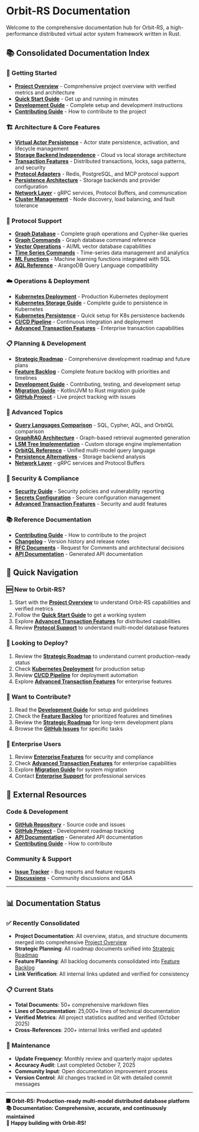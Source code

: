 # Orbit-RS Documentation

Welcome to the comprehensive documentation hub for Orbit-RS, a high-performance distributed virtual actor system framework written in Rust.

## 📚 **Consolidated Documentation Index**

### **🚀 Getting Started**
- **[Project Overview](PROJECT_OVERVIEW.md)** - Comprehensive project overview with verified metrics and architecture
- **[Quick Start Guide](QUICK_START.md)** - Get up and running in minutes
- **[Development Guide](DEVELOPMENT.md)** - Complete setup and development instructions
- **[Contributing Guide](CONTRIBUTING.md)** - How to contribute to the project

### **🏗️ Architecture & Core Features**
- **[Virtual Actor Persistence](VIRTUAL_ACTOR_PERSISTENCE.md)** - Actor state persistence, activation, and lifecycle management
- **[Storage Backend Independence](STORAGE_BACKEND_INDEPENDENCE.md)** - Cloud vs local storage architecture
- **[Transaction Features](ADVANCED_TRANSACTION_FEATURES.md)** - Distributed transactions, locks, saga patterns, and security
- **[Protocol Adapters](protocols/PROTOCOL_ADAPTERS.md)** - Redis, PostgreSQL, and MCP protocol support
- **[Persistence Architecture](PERSISTENCE_ARCHITECTURE.md)** - Storage backends and provider configuration
- **[Network Layer](NETWORK_LAYER.md)** - gRPC services, Protocol Buffers, and communication
- **[Cluster Management](CLUSTER_MANAGEMENT.md)** - Node discovery, load balancing, and fault tolerance

### **🔗 Protocol Support**
- **[Graph Database](GRAPH_DATABASE.md)** - Complete graph operations and Cypher-like queries
- **[Graph Commands](GRAPH_COMMANDS.md)** - Graph database command reference
- **[Vector Operations](VECTOR_COMMANDS.md)** - AI/ML vector database capabilities
- **[Time Series Commands](TIMESERIES_COMMANDS.md)** - Time-series data management and analytics
- **[ML Functions](ML_SQL_FUNCTIONS_DESIGN.md)** - Machine learning functions integrated with SQL
- **[AQL Reference](AQL_REFERENCE.md)** - ArangoDB Query Language compatibility

### **☁️ Operations & Deployment**
- **[Kubernetes Deployment](KUBERNETES_DEPLOYMENT.md)** - Production Kubernetes deployment
- **[Kubernetes Storage Guide](KUBERNETES_STORAGE_GUIDE.md)** - Complete guide to persistence in Kubernetes
- **[Kubernetes Persistence](KUBERNETES_PERSISTENCE.md)** - Quick setup for K8s persistence backends
- **[CI/CD Pipeline](CICD.md)** - Continuous integration and deployment
- **[Advanced Transaction Features](ADVANCED_TRANSACTION_FEATURES.md)** - Enterprise transaction capabilities

### **📋 Planning & Development**
- **[Strategic Roadmap](ROADMAP_CONSOLIDATED.md)** - Comprehensive development roadmap and future plans
- **[Feature Backlog](BACKLOG_CONSOLIDATED.md)** - Complete feature backlog with priorities and timelines
- **[Development Guide](DEVELOPMENT.md)** - Contributing, testing, and development setup
- **[Migration Guide](MIGRATION_GUIDE.md)** - Kotlin/JVM to Rust migration guide
- **[GitHub Project](https://github.com/orgs/TuringWorks/projects/1)** - Live project tracking with issues

### **📖 Advanced Topics**
- **[Query Languages Comparison](QUERY_LANGUAGES_COMPARISON.md)** - SQL, Cypher, AQL, and OrbitQL comparison
- **[GraphRAG Architecture](GraphRAG_ARCHITECTURE.md)** - Graph-based retrieval augmented generation
- **[LSM Tree Implementation](LSM_TREE_IMPLEMENTATION.md)** - Custom storage engine implementation
- **[OrbitQL Reference](ORBITQL_REFERENCE.md)** - Unified multi-model query language
- **[Persistence Alternatives](PERSISTENCE_ALTERNATIVES_ANALYSIS.md)** - Storage backend analysis
- **[Network Layer](NETWORK_LAYER.md)** - gRPC services and Protocol Buffers

### **🔐 Security & Compliance**
- **[Security Guide](SECURITY.md)** - Security policies and vulnerability reporting
- **[Secrets Configuration](SECRETS_CONFIGURATION_GUIDE.md)** - Secure configuration management
- **[Advanced Transaction Features](ADVANCED_TRANSACTION_FEATURES.md)** - Security and audit features

### **📚 Reference Documentation**
- **[Contributing Guide](CONTRIBUTING.md)** - How to contribute to the project
- **[Changelog](CHANGELOG.md)** - Version history and release notes
- **[RFC Documents](rfc/)** - Request for Comments and architectural decisions
- **[API Documentation](https://docs.rs/orbit-rs)** - Generated API documentation

## 🚀 **Quick Navigation**

### **🆕 New to Orbit-RS?**
1. Start with the **[Project Overview](PROJECT_OVERVIEW.md)** to understand Orbit-RS capabilities and verified metrics
2. Follow the **[Quick Start Guide](QUICK_START.md)** to get a working system
3. Explore **[Advanced Transaction Features](ADVANCED_TRANSACTION_FEATURES.md)** for distributed capabilities
4. Review **[Protocol Support](#-protocol-support)** to understand multi-model database features

### **🚀 Looking to Deploy?**
1. Review the **[Strategic Roadmap](ROADMAP_CONSOLIDATED.md)** to understand current production-ready status
2. Check **[Kubernetes Deployment](KUBERNETES_DEPLOYMENT.md)** for production setup
3. Review **[CI/CD Pipeline](CICD.md)** for deployment automation
4. Explore **[Advanced Transaction Features](ADVANCED_TRANSACTION_FEATURES.md)** for enterprise features

### **🤝 Want to Contribute?**
1. Read the **[Development Guide](DEVELOPMENT.md)** for setup and guidelines
2. Check the **[Feature Backlog](BACKLOG_CONSOLIDATED.md)** for prioritized features and timelines
3. Review the **[Strategic Roadmap](ROADMAP_CONSOLIDATED.md)** for long-term development plans
4. Browse the **[GitHub Issues](https://github.com/TuringWorks/orbit-rs/issues)** for specific tasks

### **🎯 Enterprise Users**
1. Review **[Enterprise Features](#-security--compliance)** for security and compliance
2. Check **[Advanced Transaction Features](ADVANCED_TRANSACTION_FEATURES.md)** for enterprise capabilities
3. Explore **[Migration Guide](MIGRATION_GUIDE.md)** for system migration
4. Contact **[Enterprise Support](mailto:enterprise@turingworks.com)** for professional services

## 🔗 External Resources

### Code & Development
- **[GitHub Repository](https://github.com/TuringWorks/orbit-rs)** - Source code and issues
- **[GitHub Project](https://github.com/orgs/TuringWorks/projects/1)** - Development roadmap tracking
- **[API Documentation](https://docs.rs/orbit-rs)** - Generated API documentation
- **[Contributing Guide](https://github.com/TuringWorks/orbit-rs/blob/main/CONTRIBUTING.md)** - How to contribute

### Community & Support
- **[Issue Tracker](https://github.com/TuringWorks/orbit-rs/issues)** - Bug reports and feature requests
- **[Discussions](https://github.com/TuringWorks/orbit-rs/discussions)** - Community discussions and Q&A

---

## 📊 **Documentation Status**

### **✅ Recently Consolidated**
- **Project Documentation**: All overview, status, and structure documents merged into comprehensive [Project Overview](PROJECT_OVERVIEW.md)
- **Strategic Planning**: All roadmap documents unified into [Strategic Roadmap](ROADMAP_CONSOLIDATED.md)
- **Feature Planning**: All backlog documents consolidated into [Feature Backlog](BACKLOG_CONSOLIDATED.md)
- **Link Verification**: All internal links updated and verified for consistency

### **📋 Current Stats**
- **Total Documents**: 50+ comprehensive markdown files
- **Lines of Documentation**: 25,000+ lines of technical documentation
- **Verified Metrics**: All project statistics audited and verified (October 2025)
- **Cross-References**: 200+ internal links verified and updated

### **🔄 Maintenance**
- **Update Frequency**: Monthly review and quarterly major updates
- **Accuracy Audit**: Last completed October 7, 2025
- **Community Input**: Open documentation improvement process
- **Version Control**: All changes tracked in Git with detailed commit messages

---

**🎆 Orbit-RS: Production-ready multi-model distributed database platform**  
**📚 Documentation: Comprehensive, accurate, and continuously maintained**  
**🚀 Happy building with Orbit-RS!**

